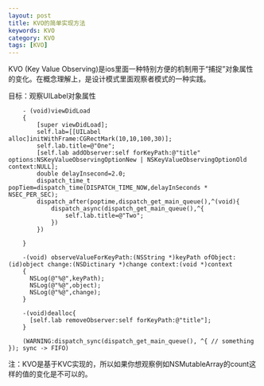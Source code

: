 ```yaml
---
layout: post
title: KVO的简单实现方法
keywords: KVO
category: KVO
tags: [KVO]
---
```


KVO (Key Value Observing)是ios里面一种特别方便的机制用于“捕捉”对象属性的变化。在概念理解上，是设计模式里面观察者模式的一种实践。

目标：观察UILabel对象属性

        - (void)viewDidLoad  
        {  
            [super viewDidLoad];  
            self.lab=[[UILabel alloc]initWithFrame:CGRectMark(10,10,100,30)];
            self.lab.title=@"One";
            [self.lab addObserver:self forKeyPath:@"title" options:NSKeyValueObservingOptionNew | NSKeyValueObservingOptionOld context:NULL];  
            double delayInsecond=2.0;
            dispatch_time_t popTiem=dispatch_time(DISPATCH_TIME_NOW,delayInSeconds * NSEC_PER_SEC);
            dispatch_after(poptime,dispatch_get_main_queue(),^(void){
                dispatch_async(dispatch_get_main_queue(),^{
                    self.lab.title=@"Two";
                })
            })
               
        }  
        
        -(void) observeValueForKeyPath:(NSString *)keyPath ofObject:(id)object change:(NSDictinary *)change context:(void *)context
        {
          NSLog(@"%@",keyPath);
          NSLog(@"%@",object);
          NSLog(@"%@",change);
        }
        
        -(void)dealloc{
          [self.lab removeObserver:self forKeyPath:@"title"];
        }
        
        (WARNING:dispatch_sync(dispatch_get_main_queue(), ^{ // something }); sync -> FIFO)
        
注：KVO是基于KVC实现的，所以如果你想观察例如NSMutableArray的count这样的值的变化是不可以的。
